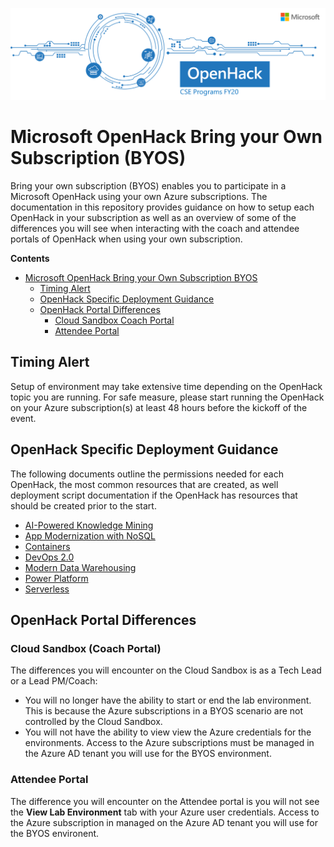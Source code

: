 ![Microsoft OpenHack](images/OpenHack.png "Microsoft Open Hack")


# Microsoft OpenHack Bring your Own Subscription (BYOS)

Bring your own subscription (BYOS) enables you to participate in a Microsoft OpenHack using your own Azure subscriptions. The documentation in this repository provides guidance on how to setup each OpenHack in your subscription as well as an overview of some of the differences you will see when interacting with the coach and attendee portals of OpenHack when using your own subscription.


**Contents**

<!-- TOC -->

- [Microsoft OpenHack Bring your Own Subscription BYOS](#microsoft-openhack-bring-your-own-subscription-byos)
    - [Timing Alert](#timing-alert)
    - [OpenHack Specific Deployment Guidance](#openhack-specific-deployment-guidance)
    - [OpenHack Portal Differences](#openhack-portal-differences)
        - [Cloud Sandbox Coach Portal](#cloud-sandbox-coach-portal)
        - [Attendee Portal](#attendee-portal)

<!-- /TOC -->


## Timing Alert
Setup of environment may take extensive time depending on the OpenHack topic you are running. For safe measure, please start running the OpenHack on your Azure subscription(s) at least 48 hours before the kickoff of the event. 


## OpenHack Specific Deployment Guidance

The following documents outline the permissions needed for each OpenHack, the most common resources that are created, as well deployment script documentation if the OpenHack has resources that should be created prior to the start. 

- [AI-Powered Knowledge Mining](knowledge-mining/deployment.md)
- [App Modernization with NoSQL](app-modernization-no-sql/deployment.md)
- [Containers](containers/deployment.md)
- [DevOps 2.0](devops-2.0/deployment.md)
- [Modern Data Warehousing](modern-data-warehousing/deployment.md)
- [Power Platform](power-platform/deployment.md)
- [Serverless](serverless/deployment.md)

## OpenHack Portal Differences

### Cloud Sandbox (Coach Portal)

The differences you will encounter on the Cloud Sandbox is as a Tech Lead or a Lead PM/Coach:

- You will no longer have the ability to start or end the lab environment. This is because the Azure subscriptions in a BYOS scenario are not controlled by the Cloud Sandbox. 
- You will not have the ability to view view the Azure credentials for the environments. Access to the Azure subscriptions must be managed in the Azure AD tenant you will use for the BYOS environment. 

### Attendee Portal

The difference you will encounter on the Attendee portal is you will not see the **View Lab Environment** tab with your Azure user credentials. Access to the Azure subscription in managed on the Azure AD tenant you will use for the BYOS environent.